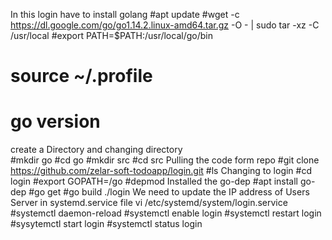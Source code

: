 In this login have to install golang
#apt update
#wget -c https://dl.google.com/go/go1.14.2.linux-amd64.tar.gz -O - | sudo tar -xz -C /usr/local
#export PATH=$PATH:/usr/local/go/bin
# source ~/.profile
# go version
create a Directory and changing directory  
#mkdir go
#cd go
#mkdir src
#cd src
Pulling the code form repo
#git clone https://github.com/zelar-soft-todoapp/login.git
#ls
Changing to login 
#cd login
#export GOPATH=/go
#depmod
Installed the go-dep 
#apt install go-dep
#go get
#go build
./login
We need to update the IP address of Users Server in systemd.service file
vi /etc/systemd/system/login.service
#systemctl daemon-reload
#systemctl enable login
#systemctl restart login
#sysytemctl start login
#systemctl status login
